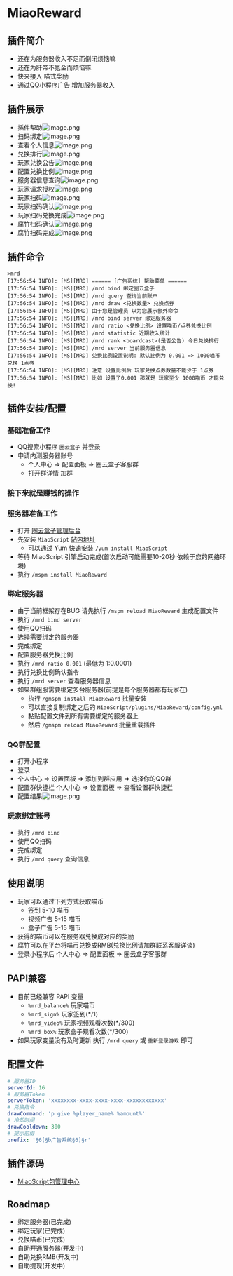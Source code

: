 # MiaoReward

## 插件简介
- 还在为服务器收入不足而倒闭烦恼嘛
- 还在为肝帝不氪金而烦恼嘛
- 快来接入 喵式奖励
- 通过QQ小程序广告 增加服务器收入

## 插件展示
- 插件帮助![image.png](https://i.loli.net/2020/09/12/uNbwO2sCVriZzJx.png)
- 扫码绑定![image.png](https://i.loli.net/2020/09/13/hOtyV8bP9kGeuCD.png)
- 查看个人信息![image.png](https://i.loli.net/2020/09/12/bTLGjQC7eqxAUSi.png)
- 兑换排行![image.png](https://i.loli.net/2020/09/12/zNbgKQChtj7IikD.png)
- 玩家兑换公告![image.png](https://i.loli.net/2020/09/12/JWFoUtwXBSP6fcA.png)
- 配置兑换比例![image.png](https://i.loli.net/2020/09/12/HpGVWErwZ7YTBxK.png)
- 服务器信息查询![image.png](https://i.loli.net/2020/09/12/CbvSDfg4BF39PLI.png)
- 玩家请求授权![image.png](https://i.loli.net/2020/09/24/QH6Dfp8RYJC5BtL.png)
- 玩家扫码![image.png](https://i.loli.net/2020/09/24/LSuhamJ4ji12EzM.png)
- 玩家扫码确认![image.png](https://i.loli.net/2020/09/24/sKjAl3tImg7buHe.png)
- 玩家扫码兑换完成![image.png](https://i.loli.net/2020/09/24/JG2SBtgHLzNeaEO.png)
- 腐竹扫码确认![image.png](https://i.loli.net/2020/09/24/c7sS18KJvQ3MRuZ.png)
- 腐竹扫码完成![image.png](https://i.loli.net/2020/09/24/RtsoSdV7j6OmE8Q.png)
## 插件命令
```
>mrd
[17:56:54 INFO]: [MS][MRD] ====== [广告系统] 帮助菜单 ======
[17:56:54 INFO]: [MS][MRD] /mrd bind 绑定圈云盒子
[17:56:54 INFO]: [MS][MRD] /mrd query 查询当前账户
[17:56:54 INFO]: [MS][MRD] /mrd draw <兑换数量> 兑换点券
[17:56:54 INFO]: [MS][MRD] 由于您是管理员 以为您展示额外命令
[17:56:54 INFO]: [MS][MRD] /mrd bind server 绑定服务器
[17:56:54 INFO]: [MS][MRD] /mrd ratio <兑换比例> 设置喵币/点券兑换比例
[17:56:54 INFO]: [MS][MRD] /mrd statistic 近期收入统计
[17:56:54 INFO]: [MS][MRD] /mrd rank <boardcast>(是否公告) 今日兑换排行
[17:56:54 INFO]: [MS][MRD] /mrd server 当前服务器信息
[17:56:54 INFO]: [MS][MRD] 兑换比例设置说明: 默认比例为 0.001 => 1000喵币 兑换 1点券
[17:56:54 INFO]: [MS][MRD] 注意 设置比例后 玩家兑换点券数量不能少于 1点券
[17:56:54 INFO]: [MS][MRD] 比如 设置了0.001 那就是 玩家至少 1000喵币 才能兑换!
```

## 插件安装/配置

### 基础准备工作
- QQ搜索小程序 `圈云盒子` 并登录
- 申请内测服务器账号
  - 个人中心 => 配置面板 => 圈云盒子客服群
  - 打开群详情 加群

### 接下来就是赚钱的操作

### 服务器准备工作
- 打开 [圈云盒子管理后台](https://reward.yumc.pw)
- 先安装 `MiaoScript` [站内地址](https://www.mcbbs.net/thread-774401-1-1.html)
  - 可以通过 Yum 快速安装 `/yum install MiaoScript`
- 等待 MiaoScript 引擎启动完成(首次启动可能需要10-20秒 依赖于您的网络环境)
- 执行 `/mspm install MiaoReward`

### 绑定服务器
- 由于当前框架存在BUG 请先执行 `/mspm reload MiaoReward` 生成配置文件
- 执行 `/mrd bind server`
- 使用QQ扫码
- 选择需要绑定的服务器
- 完成绑定
- 配置服务器兑换比例
- 执行 `/mrd ratio 0.001` (最低为 1:0.0001)
- 执行兑换比例确认指令
- 执行 `/mrd server` 查看服务器信息
- 如果群组服需要绑定多台服务器(前提是每个服务器都有玩家在)
  - 执行 `/gmspm install MiaoReward` 批量安装
  - 可以直接复制绑定之后的 `MiaoScript/plugins/MiaoReward/config.yml`
  - 黏贴配置文件到所有需要绑定的服务器上
  - 然后 `/gmspm reload MiaoReward` 批量重载插件

### QQ群配置
- 打开小程序
- 登录
- 个人中心 => 设置面板 => 添加到群应用 => 选择你的QQ群
- 配置群快捷栏 个人中心 => 设置面板 => 查看设置群快捷栏
- 配置结果![image.png](https://i.loli.net/2020/09/24/C5ReMOo29mFbVAl.png)

### 玩家绑定账号
- 执行 `/mrd bind`
- 使用QQ扫码
- 完成绑定
- 执行 `/mrd query` 查询信息

## 使用说明
- 玩家可以通过下列方式获取喵币
  - 签到 5-10 喵币
  - 视频广告 5-15 喵币
  - 盒子广告 5-15 喵币
- 获得的喵币可以在服务器兑换成对应的奖励
- 腐竹可以在平台将喵币兑换成RMB(兑换比例请加群联系客服详谈)
- 登录小程序后 个人中心 => 配置面板 => 圈云盒子客服群

## PAPI兼容
- 目前已经兼容 PAPI 变量
  - `%mrd_balance%` 玩家喵币
  - `%mrd_sign%` 玩家签到(*/1)
  - `%mrd_video%` 玩家视频观看次数(*/300)
  - `%mrd_box%` 玩家盒子观看次数(*/300)
- 如果玩家变量没有及时更新 执行 `/mrd query` 或 `重新登录游戏` 即可

## 配置文件

```yml
# 服务器ID
serverId: 16
# 服务器Token
serverToken: 'xxxxxxxx-xxxx-xxxx-xxxx-xxxxxxxxxxxx'
# 兑换指令
drawCommand: 'p give %player_name% %amount%'
# 冷却时间
drawCooldown: 300
# 提示前缀
prefix: '§6[§b广告系统§6]§r'
```

## 插件源码

- [MiaoScript包管理中心](http://ms.yumc.pw/api/plugin/download/name/MiaoReward)

## Roadmap
- 绑定服务器(已完成)
- 绑定玩家(已完成)
- 兑换喵币(已完成)
- 自助开通服务器(开发中)
- 自助兑换RMB(开发中)
- 自助提现(开发中)
